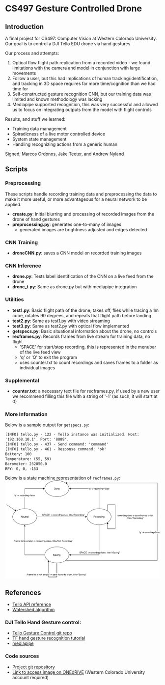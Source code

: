 # CS497 Gesture Controlled Drone

## Introduction
A final project for CS497: Computer Vision at Western Colorado University. Our goal is to control a DJI Tello EDU drone via hand gestures.

Our process and attempts:
1. Optical flow flight path replication from a recorded video - we found limitations with the camera and model in conjunction with large movements
1. Follow a user, but this had implications of human tracking/identification, and tracking in 3D space requires far more time/cognition than we had time for
1. Self-constructed gesture recognition CNN, but our training data was limited and known methodology was lacking
1. Mediapipe supported recognition, this was very successful and allowed us to focus on integrating outputs from the model with flight controls

Results, and stuff we learned:
 - Training data management
 - Spiradicness of a live motor controlled device
 - System state management
 - Handling recognizing actions from a generic human

Signed; Marcos Ordonos, Jake Teeter, and Andrew Nyland

## Scripts

### Preprocessing
These scripts handle recording training data and preprocessing the data to make it more useful, or more advantageous for a neural network to be applied.

 - **create.py**: Initial blurring and processing of recorded images from the drone of hand gestures 
 - **preprocessing.py**: generates one-to-many of images
     - generated images are brightness adjusted and edges detected

### CNN Training

 - **droneCNN.py**: saves a CNN model on recorded training images

### CNN Inference

 - **drone.py**: Tests label identification of the CNN on a live feed from the drone
 - **drone_t.py**: Same as drone.py but with mediapipe integration

### Utilities

 - **test1.py**: Basic flight path of the drone; takes off, flies while tracing a 1m cube, rotates 90 degrees, and repeats that flight path before landing
 - **test2.py**: Same as test1.py with video streaming
 - **test3.py**: Same as test2.py with optical flow implemented
 - **getspecs.py**: Basic situational information about the drone, no controls
 - **recframes.py**: Records frames from live stream for training data, no flight
     - 'SPACE' for start/stop recording, this is represented in the menubar of the live feed view
     - 'q' or 'Q' to exit the program
     - uses counter.txt to count recordings and saves frames to a folder as individual images

### Supplemental
 - **counter.txt**: a necessary text file for recframes.py, if used by a new user we recommend filling this file with a string of '-1' (as such, it will start at 0)


### More Information

Below is a sample output for `getspecs.py`:
```
[INFO] tello.py - 122 - Tello instance was initialized. Host: '192.168.10.1'. Port: '8889'.
[INFO] tello.py - 437 - Send command: 'command'
[INFO] tello.py - 461 - Response command: 'ok'
Battery: 100
Temperature: (55, 59)
Barometer: 232850.0
RPY: 0, 0, -153
```

Below is a state machine representation of `recframes.py`:
![recframes.png](recframes.png)



## References
 - [Tello API reference](https://github.com/damiafuentes/DJITelloPy/blob/master/djitellopy/tello.py)
 - [Watershed algorithm](https://www.bogotobogo.com/python/OpenCV_Python/python_opencv3_Image_Watershed_Algorithm_Marker_Based_Segmentation.php)
### DJI Tello Hand Gesture control: 
 - [Tello Gesture Control git repo](https://github.com/kinivi/tello-gesture-control)
 - [TF hand gesture recognition tutorial](https://techvidvan.com/tutorials/hand-gesture-recognition-tensorflow-opencv/)
 - [mediapipe](https://www.section.io/engineering-education/creating-a-hand-tracking-module/)
### Code sources
 - [Project git repository](https://github.com/Jaketa-CS/CS497_OptimalFlowDrone)
 - [Link to access image on ONEdRIVE](https://westernstatecoloradou-my.sharepoint.com/:u:/g/personal/marcos_ordonez_western_edu/EXoWoUeohZdKk-me1iAHF-gBABaIlLkrLvVN05MPQsLT3w?e=ltUGxq) (Western Colorado University account required)
